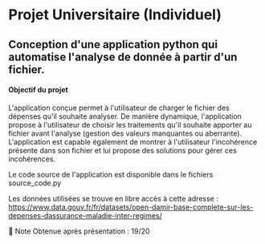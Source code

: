 # Projet Universitaire (Individuel)

## Conception d'une application python qui automatise l'analyse de donnée à partir d'un fichier.

#### Objectif du projet

L'application conçue permet à l'utilisateur de charger le fichier des dépenses qu'il souhaite
analyser. De manière dynamique, l'application propose à l'utilisateur de choisir les traitements qu'il
souhaite apporter au fichier avant l'analyse (gestion des valeurs manquantes ou aberrante).
L'application est capable également de montrer à l'utilisateur l'incohérence présente dans son fichier
et lui propose des solutions pour gérer ces incohérences.

Le code source de l'application est disponible dans le fichiers source_code.py

Les données utilisées se trouve en libre accès à cette adresse : https://www.data.gouv.fr/fr/datasets/open-damir-base-complete-sur-les-depenses-dassurance-maladie-inter-regimes/

:star2: Note Obtenue après présentation : 19/20 


